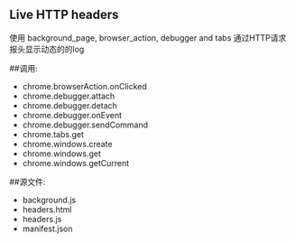 ﻿Live HTTP headers
----------------
使用 background_page, browser_action, debugger and tabs
通过HTTP请求报头显示动态的的log

##调用:
 - chrome.browserAction.onClicked
 - chrome.debugger.attach
 - chrome.debugger.detach
 - chrome.debugger.onEvent
 - chrome.debugger.sendCommand
 - chrome.tabs.get
 - chrome.windows.create
 - chrome.windows.get
 - chrome.windows.getCurrent

##源文件:
 - background.js
 - headers.html
 - headers.js
 - manifest.json